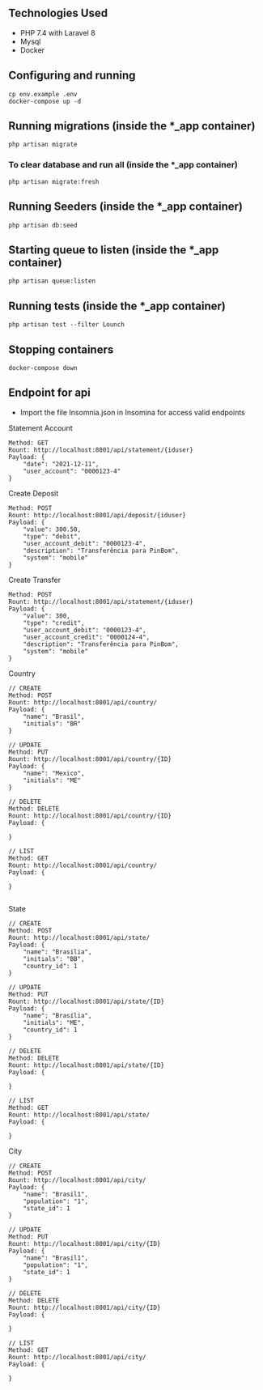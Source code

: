 
## Technologies Used
* PHP 7.4 with Laravel 8
* Mysql
* Docker
## Configuring and running
    cp env.example .env
    docker-compose up -d

## Running migrations (inside the *_app container)
    php artisan migrate
### To clear database and run all (inside the *_app container)
    php artisan migrate:fresh

## Running Seeders (inside the *_app container)
    php artisan db:seed 
    
## Starting queue to listen (inside the *_app container)
    php artisan queue:listen

## Running tests (inside the *_app container)
    php artisan test --filter Lounch

## Stopping containers
    docker-compose down

## Endpoint for api
- Import the file Insomnia.json in Insomina for access valid endpoints


Statement Account

```
Method: GET
Rount: http://localhost:8001/api/statement/{iduser}
Payload: {
	"date": "2021-12-11",
	"user_account": "0000123-4"
}
```

Create Deposit

```
Method: POST
Rount: http://localhost:8001/api/deposit/{iduser}
Payload: {
	"value": 300.50,
	"type": "debit",
	"user_account_debit": "0000123-4",
	"description": "Transferência para PinBom",
	"system": "mobile"
}
```

Create Transfer

```
Method: POST
Rount: http://localhost:8001/api/statement/{iduser}
Payload: {
	"value": 300,
	"type": "credit",
	"user_account_debit": "0000123-4",
	"user_account_credit": "0000124-4",
	"description": "Transferência para PinBom",
	"system": "mobile"
}
```

Country

```
// CREATE
Method: POST
Rount: http://localhost:8001/api/country/
Payload: {
	"name": "Brasil",
	"initials": "BR"
}

// UPDATE
Method: PUT
Rount: http://localhost:8001/api/country/{ID}
Payload: {
	"name": "Mexico",
	"initials": "ME"
}

// DELETE
Method: DELETE
Rount: http://localhost:8001/api/country/{ID}
Payload: {
	
}

// LIST
Method: GET
Rount: http://localhost:8001/api/country/
Payload: {
	
}
	

```

State

```
// CREATE
Method: POST
Rount: http://localhost:8001/api/state/
Payload: {
	"name": "Brasilia",
	"initials": "BB",
	"country_id": 1
}

// UPDATE
Method: PUT
Rount: http://localhost:8001/api/state/{ID}
Payload: {
	"name": "Brasília",
	"initials": "ME",
	"country_id": 1
}

// DELETE
Method: DELETE
Rount: http://localhost:8001/api/state/{ID}
Payload: {
	
}

// LIST
Method: GET
Rount: http://localhost:8001/api/state/
Payload: {
	
}
```

City

```
// CREATE
Method: POST
Rount: http://localhost:8001/api/city/
Payload: {
	"name": "Brasil1",
	"population": "1",
	"state_id": 1
}

// UPDATE
Method: PUT
Rount: http://localhost:8001/api/city/{ID}
Payload: {
	"name": "Brasil1",
	"population": "1",
	"state_id": 1
}

// DELETE
Method: DELETE
Rount: http://localhost:8001/api/city/{ID}
Payload: {
	
}

// LIST
Method: GET
Rount: http://localhost:8001/api/city/
Payload: {
	
}
```
